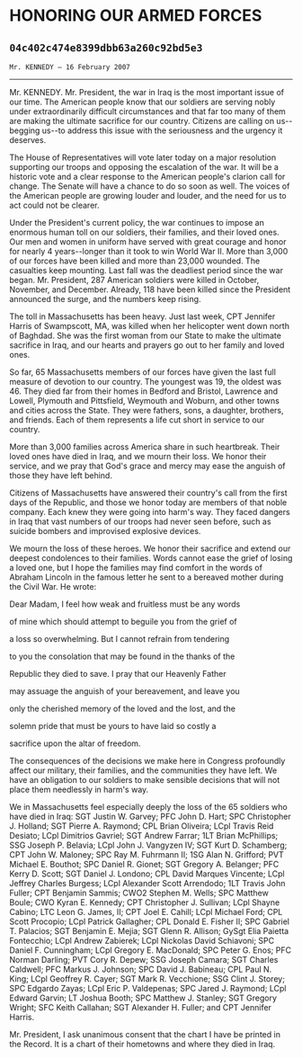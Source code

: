 # HONORING OUR ARMED FORCES
## `04c402c474e8399dbb63a260c92bd5e3`
`Mr. KENNEDY — 16 February 2007`

---


Mr. KENNEDY. Mr. President, the war in Iraq is the most important 
issue of our time. The American people know that our soldiers are 
serving nobly under extraordinarily difficult circumstances and that 
far too many of them are making the ultimate sacrifice for our country. 
Citizens are calling on us--begging us--to address this issue with the 
seriousness and the urgency it deserves.

The House of Representatives will vote later today on a major 
resolution supporting our troops and opposing the escalation of the 
war. It will be a historic vote and a clear response to the American 
people's clarion call for change. The Senate will have a chance to do 
so soon as well. The voices of the American people are growing louder 
and louder, and the need for us to act could not be clearer.

Under the President's current policy, the war continues to impose an 
enormous human toll on our soldiers, their families, and their loved 
ones. Our men and women in uniform have served with great courage and 
honor for nearly 4 years--longer than it took to win World War II. More 
than 3,000 of our forces have been killed and more than 23,000 wounded. 
The casualties keep mounting. Last fall was the deadliest period since 
the war began. Mr. President, 287 American soldiers were killed in 
October, November, and December. Already, 118 have been killed since 
the President announced the surge, and the numbers keep rising.

The toll in Massachusetts has been heavy. Just last week, CPT 
Jennifer Harris of Swampscott, MA, was killed when her helicopter went 
down north of Baghdad. She was the first woman from our State to make 
the ultimate sacrifice in Iraq, and our hearts and prayers go out to 
her family and loved ones.

So far, 65 Massachusetts members of our forces have given the last 
full measure of devotion to our country. The youngest was 19, the 
oldest was 46. They died far from their homes in Bedford and Bristol, 
Lawrence and Lowell, Plymouth and Pittsfield, Weymouth and Woburn, and 
other towns and cities across the State. They were fathers, sons, a 
daughter, brothers, and friends. Each of them represents a life cut 
short in service to our country.

More than 3,000 families across America share in such heartbreak. 
Their loved ones have died in Iraq, and we mourn their loss. We honor 
their service, and we pray that God's grace and mercy may ease the 
anguish of those they have left behind.

Citizens of Massachusetts have answered their country's call from the 
first days of the Republic, and those we honor today are members of 
that noble company. Each knew they were going into harm's way. They 
faced dangers in Iraq that vast numbers of our troops had never seen 
before, such as suicide bombers and improvised explosive devices.

We mourn the loss of these heroes. We honor their sacrifice and 
extend our deepest condolences to their families. Words cannot ease the 
grief of losing a loved one, but I hope the families may find comfort 
in the words of Abraham Lincoln in the famous letter he sent to a 
bereaved mother during the Civil War. He wrote:




 Dear Madam, I feel how weak and fruitless must be any words 


 of mine which should attempt to beguile you from the grief of 


 a loss so overwhelming. But I cannot refrain from tendering 


 to you the consolation that may be found in the thanks of the 


 Republic they died to save. I pray that our Heavenly Father 


 may assuage the anguish of your bereavement, and leave you 


 only the cherished memory of the loved and the lost, and the 


 solemn pride that must be yours to have laid so costly a 


 sacrifice upon the altar of freedom.


The consequences of the decisions we make here in Congress profoundly 
affect our military, their families, and the communities they have 
left. We have an obligation to our soldiers to make sensible decisions 
that will not place them needlessly in harm's way.

We in Massachusetts feel especially deeply the loss of the 65 
soldiers who have died in Iraq: SGT Justin W. Garvey; PFC John D. Hart; 
SPC Christopher J. Holland; SGT Pierre A. Raymond; CPL Brian Oliveira; 
LCpl Travis Reid Desiato; LCpl Dimitrios Gavriel; SGT Andrew Farrar; 
1LT Brian McPhillips; SSG Joseph P. Belavia; LCpl John J. Vangyzen IV; 
SGT Kurt D. Schamberg; CPT John W. Maloney; SPC Ray M. Fuhrmann II; 1SG 
Alan N. Grifford; PVT Michael E. Bouthot; SPC Daniel R. Gionet; SGT 
Gregory A. Belanger; PFC Kerry D. Scott; SGT Daniel J. Londono; CPL 
David Marques Vincente; LCpl Jeffrey Charles Burgess; LCpl Alexander 
Scott Arrendodo; 1LT Travis John Fuller; CPT Benjamin Sammis; CWO2 
Stephen M. Wells; SPC Matthew Boule; CWO Kyran E. Kennedy; CPT 
Christopher J. Sullivan; LCpl Shayne Cabino; LTC Leon G. James, II; CPT 
Joel E. Cahill; LCpl Michael Ford; CPL Scott Procopio; LCpl Patrick 
Gallagher; CPL Donald E. Fisher II; SPC Gabriel T. Palacios; SGT 
Benjamin E. Mejia; SGT Glenn R. Allison; GySgt Elia Paietta Fontecchio; 
LCpl Andrew Zabierek; LCpl Nickolas David Schiavoni; SPC Daniel F. 
Cunningham; LCpl Gregory E. MacDonald; SPC Peter G. Enos; PFC Norman 
Darling; PVT Cory R. Depew; SSG Joseph Camara; SGT Charles Caldwell; 
PFC Markus J. Johnson; SPC David J. Babineau; CPL Paul N. King; LCpl 
Geoffrey R. Cayer; SGT Mark R. Vecchione; SSG Clint J. Storey; SPC 
Edgardo Zayas; LCpl Eric P. Valdepenas; SPC Jared J. Raymond; LCpl 
Edward Garvin; LT Joshua Booth; SPC Matthew J. Stanley; SGT Gregory 
Wright; SFC Keith Callahan; SGT Alexander H. Fuller; and CPT Jennifer 
Harris.

Mr. President, I ask unanimous consent that the chart I have be 
printed in the Record. It is a chart of their hometowns and where they 
died in Iraq.